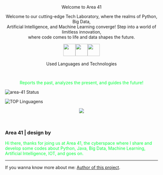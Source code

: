 <p align="center">Welcome to Area 41

<p align="center">Welcome to our cutting-edge Tech Laboratory, where the realms of Python, Big Data,</br>
Artificial Intelligence, and Machine Learning converge! Step into a world of limitless innovation,</br>
where code comes to life and data shapes the future.</p>

<p align="center"><img align="center" src="https://cdn.jsdelivr.net/gh/devicons/devicon/icons/java/java-original.svg" width="40" height="40"/><img align="center" src="https://cdn.jsdelivr.net/gh/devicons/devicon/icons/python/python-original.svg" width="40" height="40"/><img align="center" src="https://upload.wikimedia.org/wikipedia/commons/thumb/c/cf/New_Power_BI_Logo.svg/630px-New_Power_BI_Logo.svg.png" width="40" height="40"/></br></br>Used Languages and Technologies</p></br>

<p style="color: #05ff3e" align="center">Reports the past, analyzes the present, and guides the future!</p>

          
        

![area-41 Status](https://github-readme-stats.vercel.app/api?username=area-41&theme=transparent&show_icons=true&title_color=05ff3e&text_color=05ff3e&icon_color=05ff3e&border_color=05ff3e&bg_color=000000&&border_radius=30&card_width=800)

![TOP Linguagens](https://github-readme-stats.vercel.app/api/top-langs/?username=area-41&layout=compact&theme=transparent&title_color=05ff3e&text_color=05ff3e&icon_color=05ff3e&border_color=05ff3e&bg_color=000000&border_radius=30&card_width=800)

<p align="center"> <img align="center" src="https://profile-counter.glitch.me/area-41/count.svg" /></p>
</br>


### Area 41 | design by

<font color=05ff3e>Hi there, thanks for joing us at Area 41, the cyberspace where I share and develop some codes about Python, Java, Big Data, Machine Learning, Artificial Intelligence, IOT, and goes on.</font> 

-----
If you wanna know more about me:
[Author of this project](https://github.com/area-41/area-41/blob/main/AUTHOR.md).



